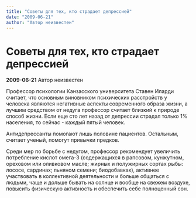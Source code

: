 ```yaml
---
title: "Советы для тех, кто страдает депрессией"
date: "2009-06-21"
author: "Автор неизвестен"
---
```


# Советы для тех, кто страдает депрессией

**2009-06-21** Автор неизвестен

Профессор психологии Канзасского университета Ставен Иларди считает, что основным виновником психических расстройств у человека являются негативные аспекты современного образа жизни, а лучшим средством от недуга профессор считает близкий к природе способ жизни. Если еще сто лет назад от депрессии страдал только 1% населения, то сейчас - каждый пятый человек.

Антидепрессанты помогают лишь половине пациентов. Остальным, считает ученый, помогут привычки предков.

Среди мер по борьбе с недугом, профессор рекомендует увеличить потребление кислот омега-3 (содержащихся в рапсовом, кунжутном, ореховом или оливковом масле; жирных и полужирных сортах рыбы: лососе, сардинах; льняном семени; биодобавках), активнее участвовать в коллективной деятельности и больше общаться с людьми, чаще и дольше бывать на солнце и вообще на свежем воздухе, повысить физическую активность и обеспечить себе полноценный сон.